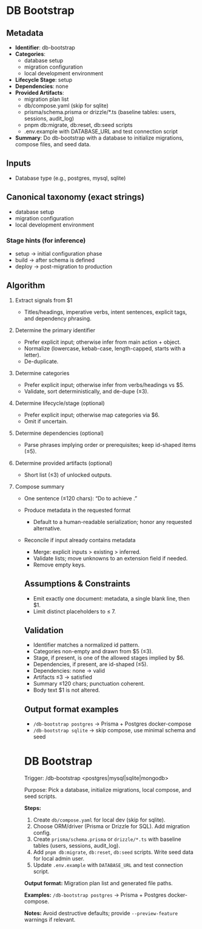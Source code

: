 # DB Bootstrap

## Metadata

- **Identifier**: db-bootstrap
- **Categories**:
  - database setup
  - migration configuration
  - local development environment
- **Lifecycle Stage**: setup
- **Dependencies**: none
- **Provided Artifacts**:
  - migration plan list
  - db/compose.yaml (skip for sqlite)
  - prisma/schema.prisma or drizzle/\*.ts (baseline tables: users, sessions, audit_log)
  - pnpm db:migrate, db:reset, db:seed scripts
  - .env.example with DATABASE_URL and test connection script
- **Summary**: Do db-bootstrap with a database to initialize migrations, compose files, and seed data.

## Inputs

- Database type (e.g., postgres, mysql, sqlite)

## Canonical taxonomy (exact strings)

- database setup
- migration configuration
- local development environment

### Stage hints (for inference)

- setup → initial configuration phase
- build → after schema is defined
- deploy → post-migration to production

## Algorithm

1. Extract signals from $1
   - Titles/headings, imperative verbs, intent sentences, explicit tags, and dependency phrasing.

2. Determine the primary identifier
   - Prefer explicit input; otherwise infer from main action + object.
   - Normalize (lowercase, kebab-case, length-capped, starts with a letter).
   - De-duplicate.

3. Determine categories
   - Prefer explicit input; otherwise infer from verbs/headings vs $5.
   - Validate, sort deterministically, and de-dupe (≤3).

4. Determine lifecycle/stage (optional)
   - Prefer explicit input; otherwise map categories via $6.
   - Omit if uncertain.

5. Determine dependencies (optional)
   - Parse phrases implying order or prerequisites; keep id-shaped items (≤5).

6. Determine provided artifacts (optional)
   - Short list (≤3) of unlocked outputs.

7. Compose summary
   - One sentence (≤120 chars): “Do <verb> <object> to achieve <outcome>.”

8. Produce metadata in the requested format
   - Default to a human-readable serialization; honor any requested alternative.

9. Reconcile if input already contains metadata
   - Merge: explicit inputs > existing > inferred.
   - Validate lists; move unknowns to an extension field if needed.
   - Remove empty keys.

## Assumptions & Constraints

- Emit exactly one document: metadata, a single blank line, then $1.
- Limit distinct placeholders to ≤ 7.

## Validation

- Identifier matches a normalized id pattern.
- Categories non-empty and drawn from $5 (≤3).
- Stage, if present, is one of the allowed stages implied by $6.
- Dependencies, if present, are id-shaped (≤5).
- Dependencies: none → valid
- Artifacts ≤3 → satisfied
- Summary ≤120 chars; punctuation coherent.
- Body text $1 is not altered.

## Output format examples

- `/db-bootstrap postgres` → Prisma + Postgres docker-compose
- `/db-bootstrap sqlite` → skip compose, use minimal schema and seed

# DB Bootstrap

Trigger: /db-bootstrap <postgres|mysql|sqlite|mongodb>

Purpose: Pick a database, initialize migrations, local compose, and seed scripts.

**Steps:**

1. Create `db/compose.yaml` for local dev (skip for sqlite).
2. Choose ORM/driver (Prisma or Drizzle for SQL). Add migration config.
3. Create `prisma/schema.prisma` or `drizzle/*.ts` with baseline tables (users, sessions, audit_log).
4. Add `pnpm db:migrate`, `db:reset`, `db:seed` scripts. Write seed data for local admin user.
5. Update `.env.example` with `DATABASE_URL` and test connection script.

**Output format:** Migration plan list and generated file paths.

**Examples:** `/db-bootstrap postgres` → Prisma + Postgres docker-compose.

**Notes:** Avoid destructive defaults; provide `--preview-feature` warnings if relevant.
